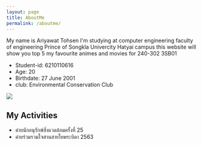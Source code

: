 ```yaml
---
layout: page
title: AboutMe
permalink: /aboutme/
---
```


My name is Ariyawat Tohsen I'm studying at computer engineering faculty of engineering Prince of Songkla Univercity Hatyai campus this website will show you top 5 my favourite animes and movies for 240-302 3SB01

- Student-id: 6210110616
- Age: 20
- Birthdate: 27 June 2001
- club: Environmental Conservation Club 

![](https://github.com/kentilove095/3SB01.github.io/blob/master/Picture/MainPic.JPG?raw=true)

## **My Activities**

- ค่ายนักอนุรักษ์สิ่งแวดล้อมครั้งที่ 25
- ค่ายร่วมรวมใจสานสายใยพระบิดา 2563

